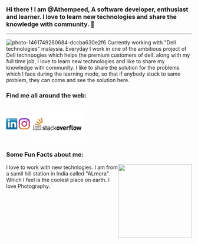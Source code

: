 ### Hi there ! I am @Athempeed, A software developer, enthusiast and learner. I love to learn new technologies and share the knowledge with community. 👋
<hr>

![photo-1461749280684-dccba630e2f6](https://user-images.githubusercontent.com/20739249/127428869-d5d6aeaa-17e6-4bd3-9b67-16c92abca44d.jpg)
Currently working with "Dell technologies" malaysia. Everyday I work in one of the ambitious project of Dell technoogies which helps the premium customers of dell. along with my full time job, I love to learn new technologies and like to share my knowledge with community. I like to share the solution for the problems which I face during the learning mode, so that if anybody stuck to same problem, they can come and see the solution here.

### Find me all around the web:

<p align="left">
<a href="https://www.linkedin.com/in/deepak-singh-mehta/" target="blank"><img align="center" src="https://github.com/athempeed/athempeed/blob/main/socials/linkedin.png" alt="" height="30" /></a>
<a href="https://www.instagram.com/_deepsing/" target="blank"><img align="center" src="https://github.com/athempeed/athempeed/blob/main/socials/instagram.png" alt="" height="30" /></a>
  <a href="https://stackoverflow.com/users/5098826/deepak-singh" target="blank"><img align="center" src="https://github.com/athempeed/athempeed/blob/main/socials/stackoverflow-logo.png" alt="" height="100" /></a>
</p>


### Some Fun Facts about me:
<img align="right" src="https://octocat-generator-assets.githubusercontent.com/my-octocat-1627528216872.png" height="200px" width="200px"/>
I love to work with new technlogies. I am from a samll hill station in India called "ALmora". Which I feel is the coolest place on earth. I love Photography. 



<!--
**athempeed/athempeed** is a ✨ _special_ ✨ repository because its `README.md` (this file) appears on your GitHub profile.

Here are some ideas to get you started:

- 🔭 I’m currently working on ...
- 🌱 I’m currently learning ...
- 👯 I’m looking to collaborate on ...
- 🤔 I’m looking for help with ...
- 💬 Ask me about ...
- 📫 How to reach me: ...
- 😄 Pronouns: ...
- ⚡ Fun fact: ...
-->

